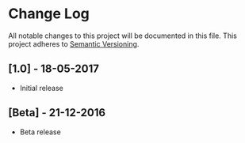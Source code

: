 # Change Log
All notable changes to this project will be documented in this file.
This project adheres to [Semantic Versioning](http://semver.org/).

## [1.0] - 18-05-2017
- Initial release

## [Beta] - 21-12-2016
- Beta release